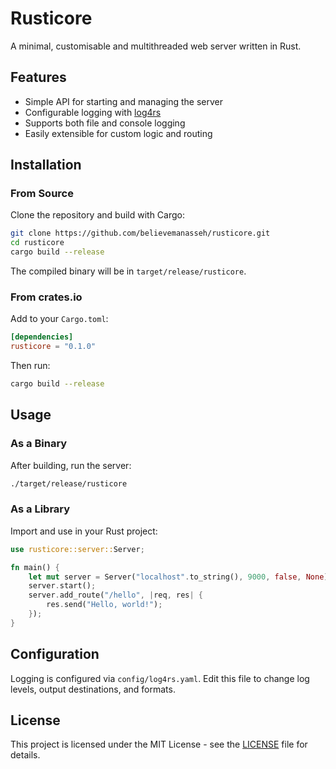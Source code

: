 # Rusticore

A minimal, customisable and multithreaded web server written in Rust.

## Features

- Simple API for starting and managing the server
- Configurable logging with [log4rs](https://crates.io/crates/log4rs)
- Supports both file and console logging
- Easily extensible for custom logic and routing

## Installation

### From Source

Clone the repository and build with Cargo:

```sh
git clone https://github.com/believemanasseh/rusticore.git
cd rusticore
cargo build --release
```

The compiled binary will be in `target/release/rusticore`.

### From crates.io

Add to your `Cargo.toml`:

```toml
[dependencies]
rusticore = "0.1.0"
```

Then run:

```sh
cargo build --release
```

## Usage

### As a Binary

After building, run the server:

```sh
./target/release/rusticore
```

### As a Library

Import and use in your Rust project:

```rust
use rusticore::server::Server;

fn main() {
    let mut server = Server("localhost".to_string(), 9000, false, None);
    server.start();
    server.add_route("/hello", |req, res| {
        res.send("Hello, world!");
    });
}
```

## Configuration

Logging is configured via `config/log4rs.yaml`. Edit this file to change log levels, output destinations, and formats.

## License

This project is licensed under the MIT License - see the [LICENSE](LICENSE) file for details.
